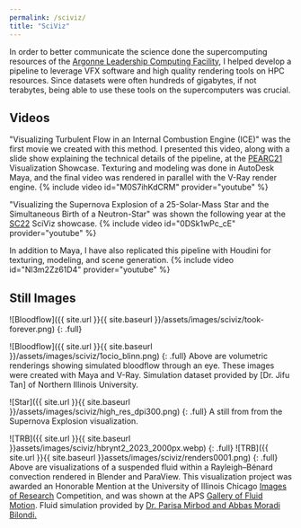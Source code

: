 ```yaml
---
permalink: /sciviz/
title: "SciViz"
---
```


In order to better communicate the science done the supercomputing resources of the [Argonne Leadership Computing Facility](https://www.alcf.anl.gov/), I helped develop a pipeline to leverage VFX software and high quality rendering tools on HPC resources. Since datasets were often hundreds of gigabytes, if not terabytes, being able to use these tools on the supercomputers was crucial. 

## Videos

"Visualizing Turbulent Flow in an Internal Combustion Engine (ICE)" was the first movie we created with this method. I presented this video, along with a slide show explaining the technical details of the pipeline, at the [PEARC21](https://pearc.acm.org/pearc21/) Visualization Showcase. Texturing and modeling was done in AutoDesk Maya, and the final video was rendered in parallel with the V-Ray render engine. 
{% include video id="M0S7ihKdCRM" provider="youtube" %}

"Visualizing the Supernova Explosion of a 25-Solar-Mass Star and the Simultaneous Birth of a Neutron-Star" was shown the following year at the [SC22](https://sc22.supercomputing.org/) SciViz showcase. 
{% include video id="0DSk1wPc_cE" provider="youtube" %}

In addition to Maya, I have also replicated this pipeline with Houdini for texturing, modeling, and scene generation. 
{% include video id="Nl3m2Zz61D4" provider="youtube" %}

## Still Images


![Bloodflow]({{ site.url }}{{ site.baseurl }}/assets/images/sciviz/took-forever.png)
{: .full}

![Bloodflow]({{ site.url }}{{ site.baseurl }}/assets/images/sciviz/1ocio_blinn.png)
{: .full}
Above are volumetric renderings showing simulated bloodflow through an eye. These images were created with Maya and V-Ray. Simulation dataset provided by [Dr. Jifu Tan] of Northern Illinois University. 

![Star]({{ site.url }}{{ site.baseurl }}/assets/images/sciviz/high_res_dpi300.png)
{: .full}
A still from from the Supernova Explosion visualization. 

![TRB]({{ site.url }}{{ site.baseurl }}assets/images/sciviz/hbrynt2_2023_2000px.webp)
{: .full}
![TRB]({{ site.url }}{{ site.baseurl }}assets/images/sciviz/renders0001.png)
{: .full}
Above are visualizations of a suspended fluid within a Rayleigh–Bénard convection rendered in Blender and ParaView. This visualization project was awarded an Honorable Mention at the University of Illinois Chicago [Images of Research](https://grad.uic.edu/funding-awards/the-image-of-research/ior-winners-hm-23/) Competition, and was shown at the APS [Gallery of Fluid Motion](https://gfm.aps.org/meetings/dfd-2023/6504c509199e4c16c66a9562). Fluid simulation provided by [Dr. Parisa Mirbod and Abbas Moradi Bilondi.](https://themirbod.lab.uic.edu/)

